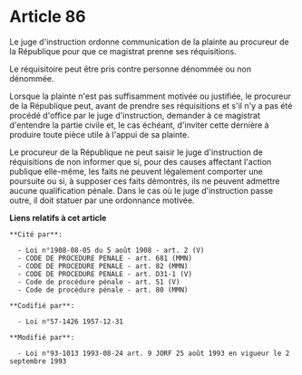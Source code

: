 # Article 86

Le juge d'instruction ordonne communication de la plainte au procureur de la République pour que ce magistrat prenne ses
réquisitions.

Le réquisitoire peut être pris contre personne dénommée ou non dénommée.

Lorsque la plainte n'est pas suffisamment motivée ou justifiée, le procureur de la République peut, avant de prendre ses
réquisitions et s'il n'y a pas été procédé d'office par le juge d'instruction, demander à ce magistrat d'entendre la partie
civile et, le cas échéant, d'inviter cette dernière à produire toute pièce utile à l'appui de sa plainte.

Le procureur de la République ne peut saisir le juge d'instruction de réquisitions de non informer que si, pour des causes
affectant l'action publique elle-même, les faits ne peuvent légalement comporter une poursuite ou si, à supposer ces faits
démontrés, ils ne peuvent admettre aucune qualification pénale. Dans le cas où le juge d'instruction passe outre, il doit
statuer par une ordonnance motivée.

**Liens relatifs à cet article**

	**Cité par**:

	  - Loi n°1908-08-05 du 5 août 1908 - art. 2 (V)
	  - CODE DE PROCEDURE PENALE - art. 681 (MMN)
	  - CODE DE PROCEDURE PENALE - art. 82 (MMN)
	  - CODE DE PROCEDURE PENALE - art. D31-1 (V)
	  - Code de procédure pénale - art. 51 (V)
	  - Code de procédure pénale - art. 80 (MMN)

	**Codifié par**:

	  - Loi n°57-1426 1957-12-31

	**Modifié par**:

	  - Loi n°93-1013 1993-08-24 art. 9 JORF 25 août 1993 en vigueur le 2 septembre 1993

